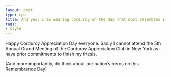 ```yaml
---
layout: post
type: cpb
title: And yes, I am wearing corduroy on the day that most resembles it
tags:
- style
---
```

Happy Corduroy Appreciation Day everyone. Sadly I cannot attend the 5th Annual Grand Meeting of the Corduroy Appreciation Club in New York as I have prior commitments to finish my thesis.

(And more importantly, do think about our nation’s heros on this Remembrance Day)

